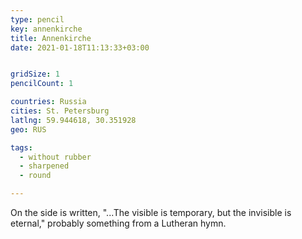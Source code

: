 ```yaml
---
type: pencil
key: annenkirche
title: Annenkirche
date: 2021-01-18T11:13:33+03:00


gridSize: 1
pencilCount: 1

countries: Russia
cities: St. Petersburg
latlng: 59.944618, 30.351928
geo: RUS

tags:
  - without rubber
  - sharpened
  - round

---
```


On the side is written, "...The visible is temporary, but the invisible is eternal," probably something from a Lutheran hymn.